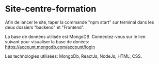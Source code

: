 # Site-centre-formation


Afin de lancer le site, taper la commande "npm start" sur terminal dans les deux dossiers "backend" et "Frontend".

La base de données utilisée est MongoDB. Connectez-vous sur le lien suivant pour visualiser la base de donées: https://account.mongodb.com/account/login

Les technologies utilisées: MongoDb, ReactJs, NodeJs, HTML, CSS.

